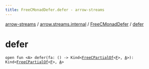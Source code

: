 ```yaml
---
title: FreeCMonadDefer.defer - arrow-streams
---
```


[arrow-streams](../../index.html) / [arrow.streams.internal](../index.html) / [FreeCMonadDefer](index.html) / [defer](./defer.html)

# defer

`open fun <A> defer(fa: () -> Kind<`[`FreeCPartialOf`](../-free-c-partial-of.html)`<`[`F`](index.html#F)`>, `[`A`](defer.html#A)`>): Kind<`[`FreeCPartialOf`](../-free-c-partial-of.html)`<`[`F`](index.html#F)`>, `[`A`](defer.html#A)`>`